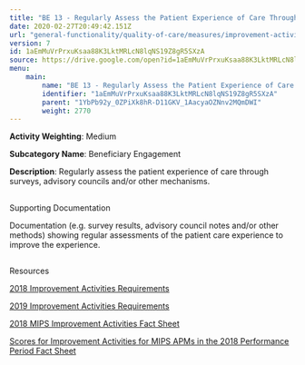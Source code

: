 ```yaml
---
title: "BE 13 - Regularly Assess the Patient Experience of Care Through Surveys, Advisory Councils and/or Other Mechanisms"
date: 2020-02-27T20:49:42.151Z
url: "general-functionality/quality-of-care/measures/improvement-activities-measures/2018-improvement-activities/be-13-regularly-assess-the-patient-experience-of-care-through-surveys-advisory-councils-and-or-other.html"
version: 7
id: 1aEmMuVrPrxuKsaa88K3LktMRLcN8lqNS19Z8gR5SXzA
source: https://drive.google.com/open?id=1aEmMuVrPrxuKsaa88K3LktMRLcN8lqNS19Z8gR5SXzA
menu:
    main:
        name: "BE 13 - Regularly Assess the Patient Experience of Care Through Surveys, Advisory Councils and/or Other Mechanisms"
        identifier: "1aEmMuVrPrxuKsaa88K3LktMRLcN8lqNS19Z8gR5SXzA"
        parent: "1YbPb92y_0ZPiXk8hR-D11GKV_1AacyaOZNnv2MQmDWI"
        weight: 2770
---
```









**Activity Weighting**: Medium

**Subcategory Name**: Beneficiary Engagement

**Description**: Regularly assess the patient experience of care through surveys, advisory councils and/or other mechanisms.







## 

Supporting Documentation

Documentation (e.g. survey results, advisory council notes and/or other methods) showing regular assessments of the patient care experience to improve the experience.







## 

Resources

[2018 Improvement Activities Requirements](https://qpp.cms.gov/mips/improvement-activities?py=2018)

[2019 Improvement Activities Requirements](https://qpp.cms.gov/mips/improvement-activities?py=2019)

[2018 MIPS Improvement Activities Fact Sheet](https://qpp.cms.gov/resource/2018%20MIPS%20Improvement%20Activities%20Fact%20Sheet)

[Scores for Improvement Activities for MIPS APMs in the 2018 Performance Period Fact Sheet](https://qpp.cms.gov/resource/2018%20MIPS%20APMs%20improvement%20Activities%20scores%20fact%20sheet)

